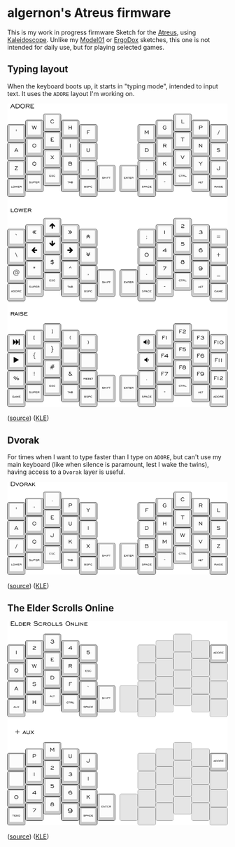 algernon's Atreus firmware
==============================

This is my work in progress firmware Sketch for the [Atreus][atreus], using [Kaleidoscope][ks]. Unlike my [Model01][fw:model01] or [ErgoDox][fw:ergodox] sketches, this one is not intended for daily use, but for playing selected games.

 [ks]: https://github.com/keyboardio/Kaleidoscope
 [atreus]: https://atreus.technomancy.us/
 [fw:model01]: https://git.madhouse-project.org/algernon/Model01-Sketch
 [fw:ergodox]: https://git.madhouse-project.org/algernon/ErgoDox-sketch

## Typing layout

When the keyboard boots up, it starts in "typing mode", intended to input text. It uses the `ADORE` layout I'm working on.

![The Typing Layout][layout:typing:png]

([source][layout:typing:src]) ([KLE][layout:typing:kle])

 [layout:typing:png]: data/typing-layers.png
 [layout:typing:src]: data/typing-layers.json
 [layout:typing:kle]: http://www.keyboard-layout-editor.com/#/gists/1945257744b53073795b0795e18b1ab1

 ## Dvorak

For times when I want to type faster than I type on `ADORE`, but can't use my main keyboard (like when silence is paramount, lest I wake the twins), having access to a `Dvorak` layer is useful.

![Dvorak layer][layout:dvorak:png]

([source][layout:typing:src]) ([KLE][layout:typing:kle])

 [layout:dvorak:png]: data/dvorak-layer.png
 [layout:dvorak:src]: data/dvorak-layer.json
 [layout:dvorak:kle]: http://www.keyboard-layout-editor.com/#/gists/b7f98ff835c0c76d39d6740f18f5477f


## The Elder Scrolls Online

![The Elder Scrolls Online Layout][layout:teso:png]

([source][layout:teso:src]) ([KLE][layout:teso:kle])

 [layout:teso:png]: data/teso-layers.png
 [layout:teso:src]: data/teso-layers.json
 [layout:teso:kle]: http://www.keyboard-layout-editor.com/#/gists/f907f484c1c4f6bac6946e7e7487e955
